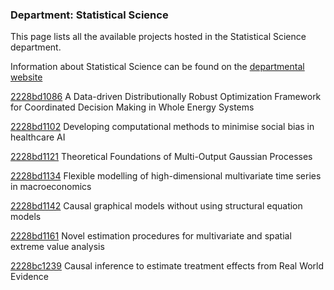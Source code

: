 ### Department: Statistical Science

This page lists all the available projects hosted in the Statistical Science department.

Information about Statistical Science can be found on the [departmental website](https://www.ucl.ac.uk/statistics)

[2228bd1086](../projects/2228bd1086.md) A Data-driven Distributionally Robust Optimization Framework for Coordinated Decision Making in Whole Energy Systems

[2228bd1102](../projects/2228bd1102.md) Developing computational methods to minimise social bias in healthcare AI

[2228bd1121](../projects/2228bd1121.md) Theoretical Foundations of Multi-Output Gaussian Processes

[2228bd1134](../projects/2228bd1134.md) Flexible modelling of high-dimensional multivariate time series in macroeconomics

[2228bd1142](../projects/2228bd1142.md) Causal graphical models without using structural equation models

[2228bd1161](../projects/2228bd1161.md) Novel estimation procedures for multivariate and spatial extreme value analysis

[2228bc1239](../projects/2228bc1239.md) Causal inference to estimate treatment effects from Real World Evidence
